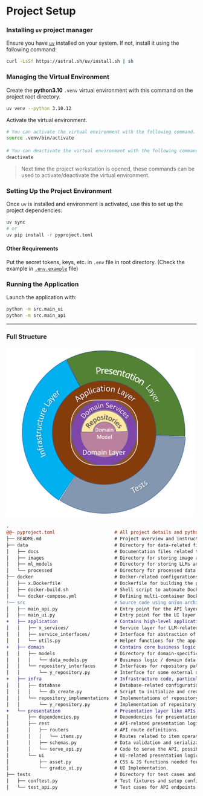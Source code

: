 # Project Setup
<!-- Author: @sglbl -->
### Installing `uv` project manager

Ensure you have [`uv`](https://sglbl.notion.site/UV-149a7f36b84480b0b4f4f074883bcd42) installed on your system. If not, install it using the following command:

```bash
curl -LsSf https://astral.sh/uv/install.sh | sh
```

### Managing the Virtual Environment

Create the **python3.10** `.venv` virtual environment with this command on the project root directory.

```bash
uv venv --python 3.10.12
```

Activate the virtual environment.
```bash
# You can activate the virtual environment with the following command.
source .venv/bin/activate

# You can deactivate the virtual environment with the following command.
deactivate
```
> Next time the project workstation is opened, these commands can be used to activate/deactivate the virtual environment.

### Setting Up the Project Environment

Once `uv` is installed and environment is activated, use this to set up the project dependencies:

```bash
uv sync
# or
uv pip install -r pyproject.toml
```

#### Other Requirements
Put the secret tokens, keys, etc. in `.env` file in root directory. (Check the example in [`.env.example`](data/example_inputs/.env.example) file)

### Running the Application

Launch the application with:

```bash
python -m src.main_ui
python -m src.main_api
```

---
### Full Structure 
<img src="data/docs/onion-architecture.png" width="500"/>

```diff
.
@@─ pyproject.toml                      # All project details and python dependencies. (Created by uv) @@
├── README.md                           # Project overview and instructions for use.
├── data                                # Directory for data-related files.
│   ├── docs                            # Documentation files related to data.
│   ├── images                          # Directory for storing image assets.
│   ├── ml_models                       # Directory for storing LLMs and ML models.
│   └── processed                       # Directory for processed data outputs.
├── docker                              # Docker-related configurations and scripts.
│   ├── x.Dockerfile                    # Dockerfile for building the project's container for x.
│   ├── docker-build.sh                 # Shell script to automate Docker builds.
│   └── docker-compose.yml              # Defining multi-container Docker applications.
!── src                                 # Source code using onion architecture (Dependency goes inwards)
│   ├── main_api.py                     # Entry point for the API layer of the application.  
│   ├── main_ui.py                      # Entry point for the UI layer of the application.  
+   ├── application                     # Contains high-level application logic.  
│   │   ├── x_services/                 # Service layer for LLM-related operations.  
│   │   ├── service_interfaces/         # Interface for abstraction of services.
│   │   └── utils.py                    # Helper functions for the app.  
+   ├── domain                          # Contains core business logic and domain models.  
│   │   ├── models                      # Directory for domain-specific data models.  
│   │   │   └── data_models.py          # Business logic / domain data models with data classes.  
│   │   └── repository_interfaces       # Interfaces for repository patterns.  
│   │       └── y_repository.py         # Interface for some external operations.  
+   ├── infra                           # Infrastructure code, particularly for database handling.  
│   │   ├── database                    # Database-related configurations and utilities.  
│   │   │   └── db_create.py            # Script to initialize and create database schema.  
│   │   └── repository_implementations  # Implementations of repository interfaces.  
│   │       └── y_repository.py         # Implementation of repository.  
+   └── presentation                    # Presentation layer like APIs and UIs.  
│       ├── dependencies.py             # Dependencies for presentation layer (API token checks, etc.).  
│       ├── rest                        # API-related presentation logic.  
│       │   ├── routers                 # API route definitions.  
│       │   │   └── items.py            # Routes related to item operations.  
│       │   ├── schemas.py              # Data validation and serialization schemas.  
│       │   └── serve_api.py            # Code to serve the API, possibly using FastAPI or Flask.  
│       └── ui                          # UI-related presentation logic.  
│           ├── asset.py                # CSS & JS functions needed for UI.  
│           └── gradio_ui.py            # UI Implementation.  
├── tests                               # Directory for test cases and configurations.  
│   ├── conftest.py                     # Test fixtures and setup configurations.  
│   └── test_api.py                     # Test cases for API endpoints.  
```
